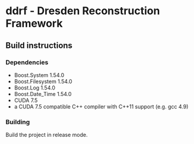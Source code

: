 # ddrf - Dresden Reconstruction Framework

## Build instructions

### Dependencies

* Boost.System 1.54.0
* Boost.Filesystem 1.54.0
* Boost.Log 1.54.0
* Boost.Date_Time 1.54.0
* CUDA 7.5
* a CUDA 7.5 compatible C++ compiler with C++11 support (e.g. gcc 4.9)

### Building

Build the project in release mode.
